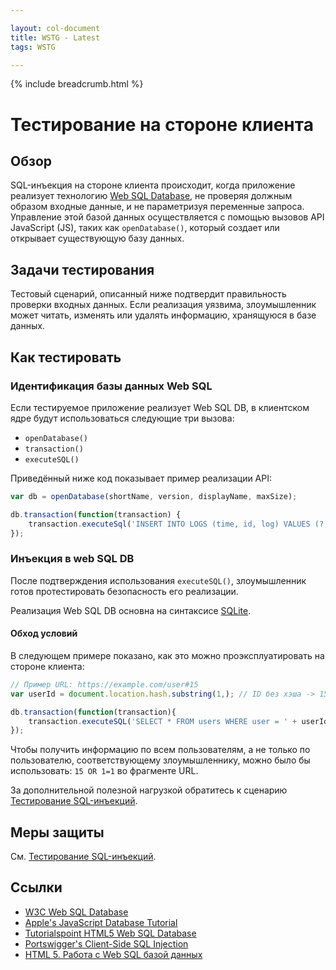 ```yaml
---

layout: col-document
title: WSTG - Latest
tags: WSTG

---
```


{% include breadcrumb.html %}
# Тестирование на стороне клиента

## Обзор

SQL-инъекция на стороне клиента происходит, когда приложение реализует технологию [Web SQL Database](https://www.w3.org/TR/webdatabase/), не проверяя должным образом входные данные, и не параметризуя переменные запроса. Управление этой базой данных осуществляется с помощью вызовов API JavaScript (JS), таких как `openDatabase()`, который создает или открывает существующую базу данных.

## Задачи тестирования

Тестовый сценарий, описанный ниже подтвердит правильность проверки входных данных. Если реализация уязвима, злоумышленник может читать, изменять или удалять информацию, хранящуюся в базе данных.

## Как тестировать

### Идентификация базы данных Web SQL

Если тестируемое приложение реализует Web SQL DB, в клиентском ядре будут использоваться следующие три вызова:

- `openDatabase()`
- `transaction()`
- `executeSQL()`

Приведённый ниже код показывает пример реализации API:

```javascript
var db = openDatabase(shortName, version, displayName, maxSize);

db.transaction(function(transaction) {
    transaction.executeSql('INSERT INTO LOGS (time, id, log) VALUES (?, ?, ?)', [dateTime, id, log]);
});
```

### Инъекция в web SQL DB

После подтверждения использования `executeSQL()`, злоумышленник готов протестировать безопасность его реализации.

Реализация Web SQL DB основна на синтаксисе [SQLite](https://www.sqlite.org/lang.html).

#### Обход условий

В следующем примере показано, как это можно проэксплуатировать на стороне клиента:

```javascript
// Пример URL: https://example.com/user#15
var userId = document.location.hash.substring(1,); // ID без хэша -> 15

db.transaction(function(transaction){
    transaction.executeSQL('SELECT * FROM users WHERE user = ' + userId);
});
```

Чтобы получить информацию по всем пользователям, а не только по пользователю, соответствующему злоумышленнику, можно было бы использовать: `15 OR 1=1` во фрагменте URL.

За дополнительной полезной нагрузкой обратитесь к сценарию [Тестирование SQL-инъекций](05-Testing_for_SQL_Injection.md).

## Меры защиты

См. [Тестирование SQL-инъекций](05-Testing_for_SQL_Injection.md#как-исправить).

## Ссылки

- [W3C Web SQL Database](https://www.w3.org/TR/webdatabase/)
- [Apple's JavaScript Database Tutorial](https://developer.apple.com/library/archive/documentation/iPhone/Conceptual/SafariJSDatabaseGuide/UsingtheJavascriptDatabase/UsingtheJavascriptDatabase.html)
- [Tutorialspoint HTML5 Web SQL Database](https://www.tutorialspoint.com/html5/html5_web_sql.htm)
- [Portswigger's Client-Side SQL Injection](https://portswigger.net/web-security/dom-based/client-side-sql-injection)
- [HTML 5. Работа с Web SQL базой данных](https://habr.com/ru/post/84654/)
